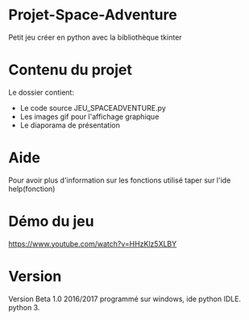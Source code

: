# Projet-Space-Adventure
Petit jeu créer en python avec la bibliothèque tkinter 

# Contenu du projet
Le dossier contient:

<ul>
    <li>Le code source JEU_SPACEADVENTURE.py</li>
    <li>Les images gif pour l'affichage graphique</li>
    <li>Le diaporama de présentation </li>
</ul>

# Aide
Pour avoir plus d'information sur les fonctions utilisé taper sur l'ide help(fonction)

# Démo du jeu 
https://www.youtube.com/watch?v=HHzKlz5XLBY

# Version
Version Beta 1.0 2016/2017 programmé sur windows, ide python IDLE. python 3.
